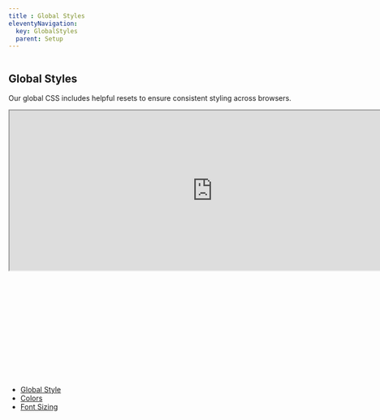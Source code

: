 ```yaml
---
title : Global Styles
eleventyNavigation:
  key: GlobalStyles
  parent: Setup
---
```


<div class="content">
                    <div class="content-padding">
                        <div class="grid-x grid-padding-x">
                            <div   class="columns large-9" id="instalationDoc">
                                <div id="globalStyle">
                                    <h2 >Global Styles</h2>
                                    <p>
                                        Our global CSS includes helpful resets to ensure consistent styling across browsers.
                                    </p>
                                    <div>
                                        <iframe width="800" height="315" src="https://www.youtube.com/embed/nEgHk2wmMjU?showinfo=0&enablejsapi=1&origin=https%3A%2F%2Fget.foundation&widgetid=1">
                                        </iframe>
                                    </div>
                                </div>
                                <div id="fontSizing">
                                    <h2 >Font Sizing</h2>
                                    <p>
                                        The default font size is set to 100% of the browser style sheet, usually 16 pixels. This ensures compatibility with browser-based text zoom or user-set defaults. If you're using the Sass version of Foundation, edit the <code>$global-font-size</code> variable to change the base font size. This can be a percentage value, or a pixel value..
                                    </p>
                                </div>
                                <hr>
                                <div id="color">
                                    <h1>Colors</h1>
                                    <p>Foundation has an accessible default color palette. The primary color is used for interactive elements, such as links and buttons. The secondary, success, warning, and alert colors are used to give more context to UI elements and actions.</p>
                                </div>   
                            </div>
                            <div class="columns large-3">
                                <nav class="sticky-container" data-sticky-container>
                                    <div class="sticky is-stuck" data-options="marginTop:6;" data-anchor="instalationDoc">
                                        <ul class="vertical menu" data-smooth-scroll>
                                            <li>
                                                <a href="#globalStyle">Global Style</a>
                                            </li>
                                            <li>
                                                <a href="#color">Colors</a>
                                            </li>
                                            <li>
                                                <a href="#fontSizing">Font Sizing</a>
                                            </li>     
                                        </ul>     
                                    </div> 
                                </nav>
                            </div>
                        </div>
                    </div>  
                </div>